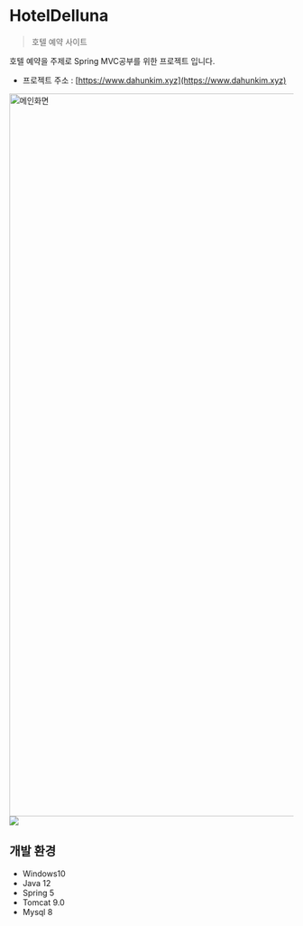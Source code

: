 # HotelDelluna
> 호텔 예약 사이트

호텔 예약을 주제로 Spring MVC공부를 위한 프로젝트 입니다.

* 프로젝트 주소 : [https://www.dahunkim.xyz](https://www.dahunkim.xyz)
<div>
  <img width="1280" alt="메인화면" src="https://user-images.githubusercontent.com/54925547/74709186-e5dd1c80-5261-11ea-881c-156026a70071.png">
</div

![](../header.png)

## 개발 환경
* Windows10
* Java 12
* Spring 5
* Tomcat 9.0
* Mysql 8
